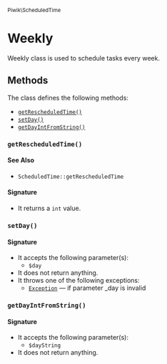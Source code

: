 <small>Piwik\ScheduledTime</small>

Weekly
======

Weekly class is used to schedule tasks every week.


Methods
-------

The class defines the following methods:

- [`getRescheduledTime()`](#getrescheduledtime)
- [`setDay()`](#setday)
- [`getDayIntFromString()`](#getdayintfromstring)

<a name="getrescheduledtime" id="getrescheduledtime"></a>
<a name="getRescheduledTime" id="getRescheduledTime"></a>
### `getRescheduledTime()`

#### See Also

- `ScheduledTime::getRescheduledTime`

#### Signature

- It returns a `int` value.

<a name="setday" id="setday"></a>
<a name="setDay" id="setDay"></a>
### `setDay()`

#### Signature

- It accepts the following parameter(s):
    - `$day`
- It does not return anything.
- It throws one of the following exceptions:
    - [`Exception`](http://php.net/class.Exception) &mdash; if parameter _day is invalid

<a name="getdayintfromstring" id="getdayintfromstring"></a>
<a name="getDayIntFromString" id="getDayIntFromString"></a>
### `getDayIntFromString()`

#### Signature

- It accepts the following parameter(s):
    - `$dayString`
- It does not return anything.


